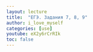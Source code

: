 ```yaml
---
layout: lecture
title:  "ЕГЭ. Задания 7, 8, 9"
author: i_love_myself
categories: [use]
youtube: eX2y6rCrRIk
toc: false
---
```

